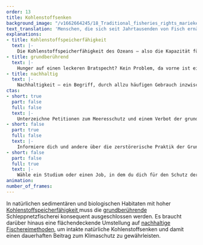 ```yaml
---
order: 13
title: Kohlenstoffsenken
background_image: "/v1662664245/18_Traditional_fisheries_rights_marieke-weller-unsplash_d2mev4_g8fgyf.jpg#ffa876"
text_translation: 'Menschen, die sich seit Jahrtausenden von Fisch ernähren, kennen Techniken, die dabei die Meere schützen. Den Industriestaaten ist das zu langsam. Passt nicht zu ihrer Vorstellung von Wirtschaftlichkeit. Also machen sie Tabula rasa. Eine fatale Verwechslung von Profit und Wert : kein Fisch, kein Meer. Kein Klimaschutz, kein Sauerstoff. '
explanations:
- title: Kohlenstoffspeicherfähigkeit
  text: |-
    Die Kohlenstoffspeicherfähigkeit des Ozeans – also die Kapazität für die Einlagerung von CO2 aus der Atmosphäre – ist auf der Welt ungleich verteilt und von einer ganzen Reihe von Faktoren abhängig: Je weniger salzig und <span class="expander"><span class="trigger">je kühler</span><span class="info">ein ungünstiger Befund in einer sich aufheizenden Welt, in der der größte Teil der zusätzlichen Wärme vom Ozean aufgenommen wird</span></span> das Wasser zum Beispiel ist, desto mehr Kohlendioxid kann sich darin lösen. Deswegen gibt das warme, äquatoriale Meer CO2 ab, während Nordatlantik und Südlicher Ozean große Mengen aufnehmen. Eine weitere wesentliche Rolle spielen Wind, Wasser und Strömungen – und die Präsenz bestimmter Ökosysteme wie Seegraswiesen, <span class="sidenote"><cite class="icon-link_external"><a href="https://www.deepwave.org/projekte/mangrovenprojekt/" target="_blank" rel="noopener">Mangrovenaufforstungsprojekt MANGREEN / DEEPWAVE</a></cite><span>Mangrovenwälder</span></span> und Salzmarschen, die in ihrer Speicherfähigkeit pro Fläche selbst tropische Regenwälder <span class="expander"><span class="trigger">um ein Vielfaches übertreffen.</span><span class="info">Pro Flächeneinheit speichern zum Beispiel Mangroven <a href="https://royalsocietypublishing.org/doi/10.1098/rsbl.2018.0251" target="_blank">viermal so viel</a> Kohlenstoff pro Jahr und Fläche, und das potentiell über tausende von Jahren; Seegraswiesen speichern CO2 <a href="https://www.helmholtz-klima.de/faq/seegras-kohlenstoff-speicher" target="_blank">30 bis 50mal</a> schneller im Boden ein als Wälder an Land.</span></span>
- title: grundberührend
  text: |-
    Hunger auf einen leckeren Bratspecht? Kein Problem, da vorne ist ein Wald mit einem Specht drin, den roden wir komplett, dann kriegen wir den schon gefangen. Sowas würden wir nicht machen? <span class="sidenote"><cite class="icon-link_external"><a href="https://www.deepwave.org/wp-content/uploads/2025/01/05Deepwavegame_BirdsAnalogy.png" target="_blank" rel="noopener">Vorher- Nachher Grundschleppnetzfischerei / Grafik Oliver Wünsch für DEEPWAVE</a></cite><span>Machen wir aber schon.</span></span> Denn nichts anderes passiert unter Wasser, wenn Meerestiere mit <span class="sidenote"><cite class="icon-link_external"><a href="https://www.deepwave.org/wp-content/uploads/2025/01/03Deepwavegame_FangmethodenGrundschleppnetz.png" target="_blank" rel="noopener">Grundschleppnetz / Grafik Oliver Wünsch für DEEPWAVE</a></cite><span>Grundschleppnetzen</span></span> gefangen werden – in <span class="sidenote"><cite class="icon-link_external"><a href="https://only.one/map/bottom-trawling/(details:mpa/NL4000017)" target="_blank" rel="noopener">Explore where bottom trawling is damaging Europe's protected waters / Only One</a></cite><span>deutschen wie internationalen Gewässern</span></span> gang und gäbe, und zwar absurderweise ganz besonders und leider legal in <span class="expander"><span class="trigger">ausgewiesenen Schutzgebieten.</span><span class="info">Wie das unter Wasser aussieht - nicht schön - und welche Folgen es hat, seht ihr <a href="https://www.youtube.com/watch?v=ZqgjtJ9XJMI" target="_blank">hier</a>.</span></span> In der EU ist die <span class="sidenote"><cite class="icon-link_external"><a href="https://www.bfn.de/grundschleppnetz-fischerei" target="_blank" rel="noopener">Grundschleppnetz-Fischerei / BfN</a></cite><span>Grundschleppnetzfischerei</span></span> zwar seit 2016 in Tiefen ab 800 Metern verboten. Für die deutsche <span class="expander"><span class="trigger">Ausschließliche Wirtschaftszone</span><span class="info">Die Ausschließliche Wirtschaftszone (AWZ) eines Landes beginnt 12 Seemeilen vor der Küste und reicht bis zu 200 Seemeilen seewärts. Sie gehört nicht zum Territorium des jeweiligen Staates, der aber dort bestimmte Rechte und Pflichten hat.</span></span> ist das aber leider wurscht, denn dort ist das Meer nicht so tief. Glück für die Bewohner der Tiefsee – und für die Fischereilobby, die in flachen Gewässern ungestört weiter marodieren kann. Pech für die nicht weniger schützenswerten Lebewesen und Ökosysteme ab 799 Meter aufwärts.
- title: nachhaltig
  text: |-
    Nachhaltigkeit – ein Begriff, durch allzu häufigen Gebrauch inzwischen so abgerundet wie ein Bachkiesel. Machen wir einen Schritt zurück zu seinen Wurzeln. Die <span class="sidenote"><cite class="icon-link_external"><a href="https://www.un.org/en/academic-impact/sustainability" target="_blank" rel="noopener">Dies ist ein Link zur Definition der UNO. Bei der UNO.</a></cite><span>Definition der UNO</span></span> von 1987 ist die verbreitetste, und sie besteht aus zwei gleich wichtigen Hälften: Nachhaltig handeln bedeutet, gegenwärtige Bedürfnisse zu erfüllen, ohne dabei die Fähigkeit zukünftiger Generationen zur Erfüllung ihrer eigenen Bedürfnisse <span class="expander"><span class="trigger">aufs Spiel zu setzen.</span><span class="info">Es liegt eine Schönheit in diesem Gedanken, weil er ein Einander-die-Hände-reichen über den Abgrund der Zeit hinweg suggeriert: Ihr sollt haben, was ihr braucht, und wir auch, und dafür müssen wir aufeinander achtgeben.</span></span> Nachhaltige Fischereimethoden sind also solche, die uns satt machen, ohne dass wir dabei verhindern, dass zukünftige Generationen genauso <span class="expander"><span class="trigger">satt werden wie wir.</span><span class="info">Darunter: <a href="https://news.asu.edu/20231205-new-sustainable-fishing-technology-asu-professor-doesnt-sink-or-swim-it-floats" target="_blank">Blinklichter</a> an Bojen, die - “for reasons not yet fully understood” - Meeresschildkröten, Haie und Meeressäuger aus Netzen fernhalten, ohne die Zielarten zu verscheuchen; Fischfallen, deren Bojen erst <a href="https://sustainableseastechnology.org/" target="_blank">auf Kommando</a> vom Grund an die Oberfläche blubbern und so verhindern, dass Wale sich in tagelang im Wasser hängenden vertikalen Seilen verfangen; spezielle Netze, die sich für hineingeratene Schildkröten <a href="https://youtu.be/jyhumLE7B40?feature=shared" target="_blank">öffnen</a>; die Vermeidung von Schleppnetzfischerei, die Grausiges mit den kostbaren Ökosystemen des Meeresgrundes anrichten, und natürlich die Festlegung und konsequente Überwachung von wissenschaftlich gesicherten Fangquoten, die Beständen erlauben, sich auf gesunde Größen zu regenerieren und dort zu verbleiben.</span></span>
ctas:
- short: true
  part: false
  full: false
  text: |-
    Unterzeichne Petitionen zum Meeresschutz und einem Verbot der grundberührenden Schleppnetzfischerei, zum Beispiel diese <a href="https://eu.patagonia.com/de/de/eu-marine-protected-areas.html" target="_blank">hier</a>.
- short: false
  part: true
  full: false
  text: |-
    Informiere dich und andere über die zerstörerische Praktik der Grundschleppnetzfischerei, zum Beispiel <a href="https://www.stiftung-meeresschutz.org/themen/fischerei/grundschleppnetze/" target="_blank">hier</a>.
- short: false
  part: false
  full: true
  text: |-
    Wähle ein Studium oder einen Job, in dem du dich für den Schutz der Meere einsetzen kannst, zum Beispiel <a href="https://www.thuenen.de/de/thuenen-institut/karriere" target="_blank">hier</a>.
animation:
number_of_frames:
---
```

In natürlichen sedimentären und biologischen Habitaten mit hoher [Kohlenstoffspeicherfähigkeit ](# "Kohlenstoffspeicherfähigkeit")muss die [grundberührende ](# "grundberührend")Schleppnetzfischerei konsequent ausgeschlossen werden. Es braucht darüber hinaus eine flächendeckende Umstellung auf [nachhaltige Fischereimethoden](# "nachhaltig"), um intakte natürliche Kohlenstoffsenken und damit einen dauerhaften Beitrag zum Klimaschutz zu gewährleisten.